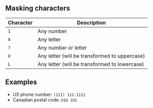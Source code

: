 ## Masking characters

Character | Description
--- | ---
`1` | Any number
`A` | Any letter
`?` | Any number or letter
`U` | Any letter (will be transformed to uppercase)
`L` | Any letter (will be transformed to lowercase)

## Examples

* US phone number: `(111) 111-1111`
* Canadian postal code: `U1U 1U1`
